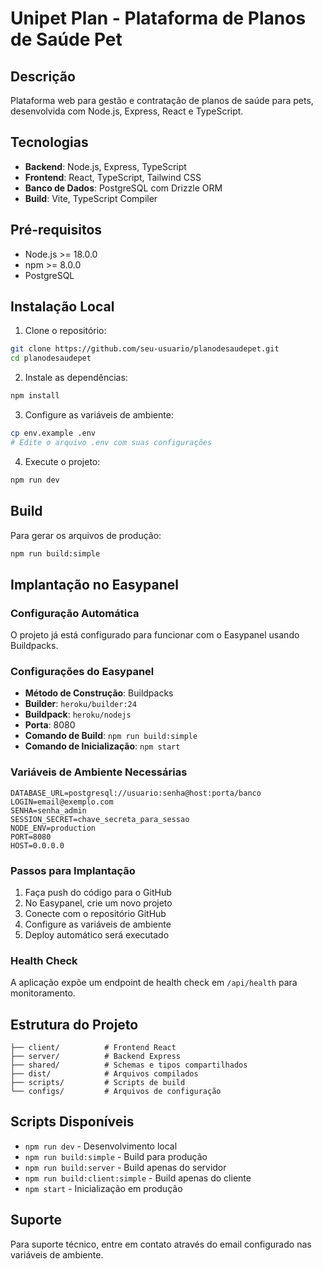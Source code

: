 # Unipet Plan - Plataforma de Planos de Saúde Pet

## Descrição
Plataforma web para gestão e contratação de planos de saúde para pets, desenvolvida com Node.js, Express, React e TypeScript.

## Tecnologias
- **Backend**: Node.js, Express, TypeScript
- **Frontend**: React, TypeScript, Tailwind CSS
- **Banco de Dados**: PostgreSQL com Drizzle ORM
- **Build**: Vite, TypeScript Compiler

## Pré-requisitos
- Node.js >= 18.0.0
- npm >= 8.0.0
- PostgreSQL

## Instalação Local

1. Clone o repositório:
```bash
git clone https://github.com/seu-usuario/planodesaudepet.git
cd planodesaudepet
```

2. Instale as dependências:
```bash
npm install
```

3. Configure as variáveis de ambiente:
```bash
cp env.example .env
# Edite o arquivo .env com suas configurações
```

4. Execute o projeto:
```bash
npm run dev
```

## Build

Para gerar os arquivos de produção:
```bash
npm run build:simple
```

## Implantação no Easypanel

### Configuração Automática
O projeto já está configurado para funcionar com o Easypanel usando Buildpacks.

### Configurações do Easypanel
- **Método de Construção**: Buildpacks
- **Builder**: `heroku/builder:24`
- **Buildpack**: `heroku/nodejs`
- **Porta**: 8080
- **Comando de Build**: `npm run build:simple`
- **Comando de Inicialização**: `npm start`

### Variáveis de Ambiente Necessárias
```env
DATABASE_URL=postgresql://usuario:senha@host:porta/banco
LOGIN=email@exemplo.com
SENHA=senha_admin
SESSION_SECRET=chave_secreta_para_sessao
NODE_ENV=production
PORT=8080
HOST=0.0.0.0
```

### Passos para Implantação
1. Faça push do código para o GitHub
2. No Easypanel, crie um novo projeto
3. Conecte com o repositório GitHub
4. Configure as variáveis de ambiente
5. Deploy automático será executado

### Health Check
A aplicação expõe um endpoint de health check em `/api/health` para monitoramento.

## Estrutura do Projeto
```
├── client/          # Frontend React
├── server/          # Backend Express
├── shared/          # Schemas e tipos compartilhados
├── dist/            # Arquivos compilados
├── scripts/         # Scripts de build
└── configs/         # Arquivos de configuração
```

## Scripts Disponíveis
- `npm run dev` - Desenvolvimento local
- `npm run build:simple` - Build para produção
- `npm run build:server` - Build apenas do servidor
- `npm run build:client:simple` - Build apenas do cliente
- `npm start` - Inicialização em produção

## Suporte
Para suporte técnico, entre em contato através do email configurado nas variáveis de ambiente.
